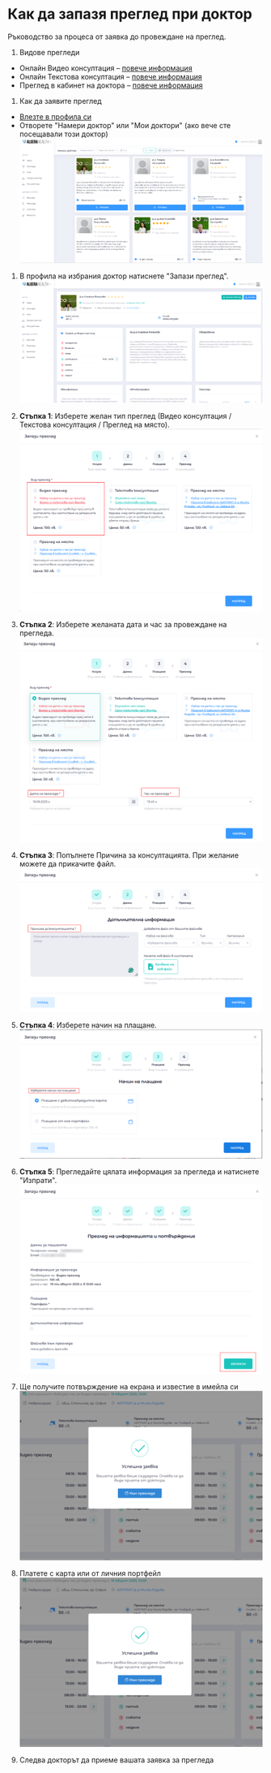 # Как да запазя преглед при доктор

Ръководство за процеса от заявка до провеждане на преглед.

1. Видове прегледи 
  - Онлайн Видео консултация – [повече информация](https://algerahealth.com/%d0%b2%d1%8a%d0%b7%d0%bc%d0%be%d0%b6%d0%bd%d0%be%d1%81%d1%82%d0%b8/%d0%be%d0%bd%d0%bb%d0%b0%d0%b9%d0%bd-%d0%bf%d1%80%d0%b5%d0%b3%d0%bb%d0%b5%d0%b4/)
  - Онлайн Текстова консултация – [повече информация](https://algerahealth.com/%d0%b2%d1%8a%d0%b7%d0%bc%d0%be%d0%b6%d0%bd%d0%be%d1%81%d1%82%d0%b8/%d1%82%d0%b5%d0%ba%d1%81%d1%82%d0%be%d0%b2%d0%b0-%d0%ba%d0%be%d0%bd%d1%81%d1%83%d0%bb%d1%82%d0%b0%d1%86%d0%b8%d1%8f/)
  - Преглед в кабинет на доктора – [повече информация](https://algerahealth.com/%d0%b2%d1%8a%d0%b7%d0%bc%d0%be%d0%b6%d0%bd%d0%be%d1%81%d1%82%d0%b8/%d0%bf%d1%80%d0%b5%d0%b3%d0%bb%d0%b5%d0%b4-%d0%bd%d0%b0-%d0%bc%d1%8f%d1%81%d1%82%d0%be/)

1. Как да заявите преглед 
  - [Влезте в профила си](https://manual.algerahealth.com/vhod)
  - Отворете "Намери доктор" или "Мои доктори" (ако вече сте посещавали този доктор)
  [![Как да запазя преглед при доктор](images/kak-da-zapazya-pregled-pri-doktor-01.png)](images/kak-da-zapazya-pregled-pri-doktor-01.png)

1. В профила на избрания доктор натиснете "Запази преглед".
  [![Как да запазя преглед при доктор](images/kak-da-zapazya-pregled-pri-doktor-02.png)](images/kak-da-zapazya-pregled-pri-doktor-02.png)
   
1. **Стъпка 1**: Изберете желан тип преглед (Видео консултация / Текстова консултация / Преглед на място).
  [![Как да запазя преглед при доктор](images/kak-da-zapazya-pregled-pri-doktor-03-1.png)](images/kak-da-zapazya-pregled-pri-doktor-03-1.png)

1. **Стъпка 2**: Изберете желаната дата и час за провеждане на прегледа.
  [![Как да запазя преглед при доктор](images/kak-da-zapazya-pregled-pri-doktor-03-2.png)](images/kak-da-zapazya-pregled-pri-doktor-03-2.png)
   
1. **Стъпка 3**: Попълнете Причина за консултацията. При желание можете да прикачите файл.
  [![Как да запазя преглед при доктор](images/kak-da-zapazya-pregled-pri-doktor-04.png)](images/kak-da-zapazya-pregled-pri-doktor-04.png)

1. **Стъпка 4**: Изберете начин на плащане.
  [![Как да запазя преглед при доктор](images/kak-da-zapazya-pregled-pri-doktor-05.png)](images/kak-da-zapazya-pregled-pri-doktor-05.png)

1. **Стъпка 5**: Прегледайте цялата информация за прегледа и натиснете "Изпрати".
  [![Как да запазя преглед при доктор](images/kak-da-zapazya-pregled-pri-doktor-06.png)](images/kak-da-zapazya-pregled-pri-doktor-06.png)

1. Ще получите потвърждение на екрана и известие в имейла си
  [![Как да запазя преглед при доктор](images/kak-da-zapazya-pregled-pri-doktor-07.png)](images/kak-da-zapazya-pregled-pri-doktor-07.png)

1. Платете с карта или от личния портфейл
  [![Как да запазя преглед при доктор](images/kak-da-zapazya-pregled-pri-doktor-07.png)](images/kak-da-zapazya-pregled-pri-doktor-07.png)

1. Следва докторът да приеме вашата заявка за прегледа
